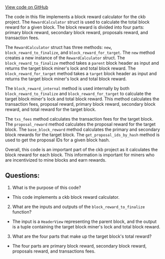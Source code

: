 [View code on GitHub](https://github.com/nervosnetwork/ckb/util/reward-calculator/src/lib.rs)

The code in this file implements a block reward calculator for the ckb project. The `RewardCalculator` struct is used to calculate the total block reward for a given block. The block reward is divided into four parts: primary block reward, secondary block reward, proposals reward, and transaction fees. 

The `RewardCalculator` struct has three methods: `new`, `block_reward_to_finalize`, and `block_reward_for_target`. The `new` method creates a new instance of the `RewardCalculator` struct. The `block_reward_to_finalize` method takes a `parent` block header as input and returns the target block miner's lock and total block reward. The `block_reward_for_target` method takes a `target` block header as input and returns the target block miner's lock and total block reward. 

The `block_reward_internal` method is used internally by both `block_reward_to_finalize` and `block_reward_for_target` to calculate the target block miner's lock and total block reward. This method calculates the transaction fees, proposal reward, primary block reward, secondary block reward, and total reward for the target block. 

The `txs_fees` method calculates the transaction fees for the target block. The `proposal_reward` method calculates the proposal reward for the target block. The `base_block_reward` method calculates the primary and secondary block rewards for the target block. The `get_proposal_ids_by_hash` method is used to get the proposal IDs for a given block hash. 

Overall, this code is an important part of the ckb project as it calculates the block reward for each block. This information is important for miners who are incentivized to mine blocks and earn rewards.
## Questions: 
 1. What is the purpose of this code?
- This code implements a ckb block reward calculator.

2. What are the inputs and outputs of the `block_reward_to_finalize` function?
- The input is a `HeaderView` representing the parent block, and the output is a tuple containing the target block miner's lock and total block reward.

3. What are the four parts that make up the target block's total reward?
- The four parts are primary block reward, secondary block reward, proposals reward, and transactions fees.